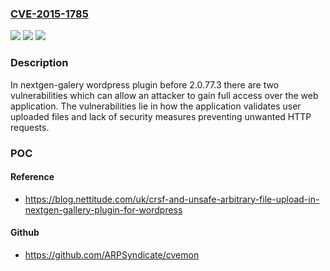 ### [CVE-2015-1785](https://cve.mitre.org/cgi-bin/cvename.cgi?name=CVE-2015-1785)
![](https://img.shields.io/static/v1?label=Product&message=nextgen-gallery&color=blue)
![](https://img.shields.io/static/v1?label=Version&message=n%2Fa&color=blue)
![](https://img.shields.io/static/v1?label=Vulnerability&message=CWE-434&color=brighgreen)

### Description

In nextgen-galery wordpress plugin before 2.0.77.3 there are two vulnerabilities which can allow an attacker to gain full access over the web application. The vulnerabilities lie in how the application validates user uploaded files and lack of security measures preventing unwanted HTTP requests.

### POC

#### Reference
- https://blog.nettitude.com/uk/crsf-and-unsafe-arbitrary-file-upload-in-nextgen-gallery-plugin-for-wordpress

#### Github
- https://github.com/ARPSyndicate/cvemon

